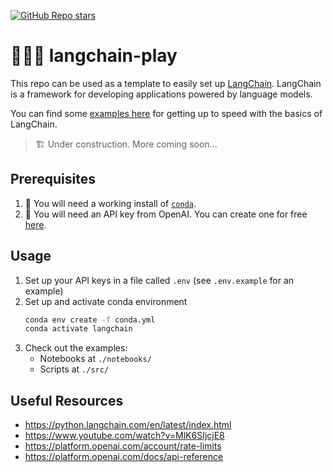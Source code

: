 [![GitHub Repo stars](https://img.shields.io/github/stars/ruankie/langchain-play)](https://github.com/ruankie/langchain-play)

# 🦜🔗👾 langchain-play
This repo can be used as a template to easily set up [LangChain](https://docs.langchain.com/docs/). LangChain is a framework for developing applications powered by language models.

You can find some [examples here](./notebooks/) for getting up to speed with the basics of LangChain.

> 🏗️ Under construction. More coming soon...

## Prerequisites
1. 🐍 You will need a working install of [`conda`](https://www.anaconda.com/download#downloads).
2. 🔑 You will need an API key from OpenAI. You can create one for free [here](https://platform.openai.com/account/api-keys).

## Usage
1. Set up your API keys in a file called `.env` (see `.env.example` for an example)
2. Set up and activate conda environment
    ```bash
    conda env create -f conda.yml
    conda activate langchain
    ```
3. Check out the examples:
   - Notebooks at `./notebooks/`
   - Scripts at `./src/`

## Useful Resources
- https://python.langchain.com/en/latest/index.html
- https://www.youtube.com/watch?v=MlK6SIjcjE8
- https://platform.openai.com/account/rate-limits
- https://platform.openai.com/docs/api-reference